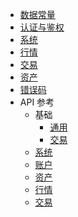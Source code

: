- [数据常量](zh-cn/data.md)
- [认证与鉴权](zh-cn/auth.md)
- [系统](zh-cn/system.md)
- [行情](zh-cn/quote.md)
- [交易](zh-cn/trade.md)
- [资产](zh-cn/asset.md)
- [错误码](zh-cn/error.md)
- API 参考
  - 基础
    - [通用](zh-cn/reference/common/common.md)
    - [交易](zh-cn/reference/common/trade.md)
  - [系统](zh-cn/reference/api/v1/system.md)
  - [账户](zh-cn/reference/api/v1/account.md)
  - [资产](zh-cn/reference/api/v1/assets.md)
  - [行情](zh-cn/reference/api/v1/quote.md)
  - [交易](zh-cn/reference/api/v1/trade.md)
